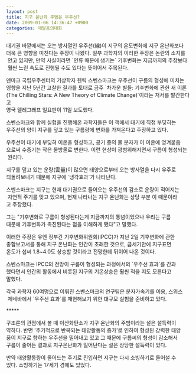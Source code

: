 ```yaml
---
layout: post
title: 지구 온난화 주범은 우주선?
date: 2009-01-06 14:36:47 +0900
categories: 깨달음의대화
---
```

 대기권 바깥에서는 오는 방사열인 우주선(線)이 지구의 온도변화에 지구 온난화보다   
더욱 큰 영향을 미친다는 주장이 나왔다. 일부 과학자의 이러한 주장은 논란의 소지를  
 안고 있지만, 만약 사실이라면 \`인류 때문에 생기는´ 기후변화는 지금까지의 주장보다  
 훨씬 느린 속도로 진행될 수도 있다는 뜻이어서 주목된다.  
  
덴마크 국립우주센터의 기상학자 헨릭 스벤스마크는 우주선이 구름의 형성에 미치는   
영향을 지난 5년간 고찰한 결과를 토대로 금주 \`차가운 별들: 기후변화에 관한 새 이론  
(The Chilling Stars: A New Theory of Climate Change)´이라는 저서를 발간한다고   
영국 텔레그래프 일요판이 11일 보도했다.  
  
스벤스마크와 함께 실험을 진행해온 과학자들은 이 책에서 대기에 직접 부딪히는   
우주선의 양이 지구를 덮고 있는 구름량에 변화를 가져온다고 주장하고 있다.  
  
우주선이 대기에 부딪혀 이온을 형성하고, 공기 중의 물 분자가 이 이온에 엉겨붙음  
으로써 수증기는 작은 물방울로 변한다. 이런 현상이 광범위해지면서 구름이 형성되는  
 원리다.  
  
지구를 덮고 있는 운량(雲量)이 많으면 태양으로부터 오는 방사열을 다시 우주로   
되돌려보내기 때문에 지구에 \`냉각효과´가 나타난다.  
  
스벤스마크는 지구는 현재 대기권으로 들어오는 우주선의 감소로 운량이 적어지는  
 자연적 주기를 맞고 있으며, 현재 나타나는 지구 온난화는 상당 부분 이 때문이라  
고 주장했다.  
  
그는 "기후변화로 구름이 형성된다는게 지금까지의 통념이었으나 우리는 구름   
때문에 기후변화가 촉진된다는 점을 이해하게 됐다"고 말했다.  
  
이러한 주장은 유엔 정부간 기후변화위원회(IPCC)가 지난 2일 기후변화에 관한   
종합보고서를 통해 지구 온난화는 인간이 초래한 것으로, 금세기안에 지구표면   
온도가 섭씨 1.8~4.0도 상승할 것이라고 전망한데 뒤이어 나온 것이다.  
  
스벤스마크는 IPCC의 전망이 구름이 형성되는 과정에서의 \`우주선 효과´를 간과  
했다면서 인간의 활동에서 비롯된 지구의 기온상승은 훨씬 적을 지도 모른다고   
말했다.  
  
각국 과학자 60여명으로 이뤄진 스벤스마크의 연구팀은 분자가속기를 이용, 스위스  
 제네바에서 \`우주선 효과´를 재현해보기 위한 대규모 실험을 준비하고 있다.   
  
  
\*****  
  
구조론의 관점에서 볼 때 이산화탄소가 지구 온난화의 주범이라는 설은 설득력이  
약하다. 반면 '주기적으로 반복되는 태양활동의 증가'로 인하여 형성된 강력한 태양  
풍이 지구로 향하는 우주선을 밀어내고 있고 그 때문에 구름씨의 형성이 감소해서  
구름이 줄어든 결과로 지구온난화가 일어난다는 설은 상당한 설득력이 있다.  
  
만약 태양활동량이 줄어드는 주기로 진입하면 지구는 다시 소빙하기로 들어설 수   
있다. 소빙하기는 17세기 경에도 있었다. 


  
  